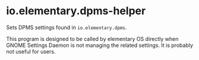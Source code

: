 # io.elementary.dpms-helper
Sets DPMS settings found in `io.elementary.dpms`.

This program is designed to be called by elementary OS directly when GNOME Settings Daemon is not managing the related settings. It is probably not useful for users.
